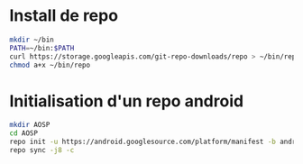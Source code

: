 # Install de repo

```bash
mkdir ~/bin
PATH=~/bin:$PATH
curl https://storage.googleapis.com/git-repo-downloads/repo > ~/bin/repo
chmod a+x ~/bin/repo
```

# Initialisation d'un repo android 

```bash
mkdir AOSP
cd AOSP
repo init -u https://android.googlesource.com/platform/manifest -b android-10.0.0_r1
repo sync -j8 -c
```